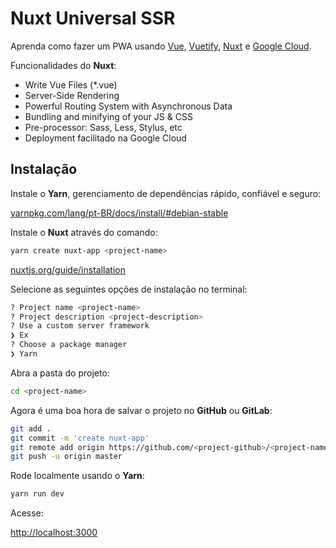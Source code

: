# Nuxt Universal SSR

Aprenda como fazer um PWA usando [Vue](https://vuejs.org/), [Vuetify](https://vuetifyjs.com/), [Nuxt](https://nuxtjs.org/) e [Google Cloud](https://cloud.google.com/).

Funcionalidades do **Nuxt**:

- Write Vue Files (*.vue)
- Server-Side Rendering
- Powerful Routing System with Asynchronous Data
- Bundling and minifying of your JS & CSS
- Pre-processor: Sass, Less, Stylus, etc
- Deployment facilitado na Google Cloud

## Instalação

Instale o **Yarn**, gerenciamento de dependências rápido, confiável e seguro:

[yarnpkg.com/lang/pt-BR/docs/install/#debian-stable](https://yarnpkg.com/lang/pt-BR/docs/install/#debian-stable)

Instale o **Nuxt** através do comando:

```bash
yarn create nuxt-app <project-name>
```

[nuxtjs.org/guide/installation](https://nuxtjs.org/guide/installation)

Selecione as seguintes opções de instalação no terminal:

```bash
? Project name <project-name>
? Project description <project-description>
? Use a custom server framework
❯ Ex
? Choose a package manager
❯ Yarn
```

Abra a pasta do projeto:


```bash
cd <project-name>
```

Agora é uma boa hora de salvar o projeto no **GitHub** ou **GitLab**:

```bash
git add .
git commit -m 'create nuxt-app'
git remote add origin https://github.com/<project-github>/<project-name>.git
git push -u origin master
```

Rode localmente usando o **Yarn**:

```bash
yarn run dev
```

Acesse:

[http://localhost:3000](http://localhost:3000)
